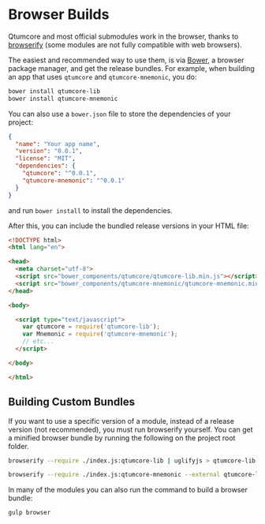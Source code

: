 # Browser Builds
Qtumcore and most official submodules work in the browser, thanks to [browserify](http://browserify.org/) (some modules are not fully compatible with web browsers).

The easiest and recommended way to use them, is via [Bower](http://bower.io/), a browser package manager, and get the release bundles. For example, when building an app that uses `qtumcore` and `qtumcore-mnemonic`, you do:

```sh
bower install qtumcore-lib
bower install qtumcore-mnemonic
```

You can also use a `bower.json` file to store the dependencies of your project:

```json
{
  "name": "Your app name",
  "version": "0.0.1",
  "license": "MIT",
  "dependencies": {
    "qtumcore": "^0.0.1",
    "qtumcore-mnemonic": "^0.0.1"
  }
}
```

and run `bower install` to install the dependencies.

After this, you can include the bundled release versions in your HTML file:

```html
<!DOCTYPE html>
<html lang="en">

<head>
  <meta charset="utf-8">
  <script src="bower_components/qtumcore/qtumcore-lib.min.js"></script>
  <script src="bower_components/qtumcore-mnemonic/qtumcore-mnemonic.min.js"></script>
</head>

<body>

  <script type="text/javascript">
    var qtumcore = require('qtumcore-lib');
    var Mnemonic = require('qtumcore-mnemonic');
    // etc...
  </script>

</body>

</html>
```

## Building Custom Bundles
If you want to use a specific version of a module, instead of a release version (not recommended), you must run browserify yourself.  You can get a minified browser bundle by running the following on the project root folder.

```sh
browserify --require ./index.js:qtumcore-lib | uglifyjs > qtumcore-lib.min.js
```

```sh
browserify --require ./index.js:qtumcore-mnemonic --external qtumcore-lib | uglifyjs > qtumcore-mnemonic.min.js
```

In many of the modules you can also run the command to build a browser bundle:
```sh
gulp browser
```
